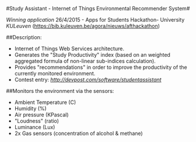 #Study Assistant - Internet of Things Environmental Recommender System#

*Winning application*
26/4/2015 - Apps for Students Hackathon​ - ​University *KULeuven* (https://bib.kuleuven.be/agora/nieuws/afthackathon​)

##Description:

+ Internet of Things Web Services architecture.
+ Generates the "Study Productivity" index (based on an weighted aggregated formula of non-linear sub-indices calculation).
+ Provides "recommendations" in order to improve the productivity of the currently monitored environment.​​
+ Contest entry: *http://devpost.com/software/studentassistant​*

##Monitors the environment via the sensors:

+ Ambient Temperature (C)
+ Humidity (%)
+ Air pressure (KPascal)
+ "Loudness" (ratio)
+ Luminance (Lux)
+ 2x Gas sensors (concentration of alcohol & methane)​